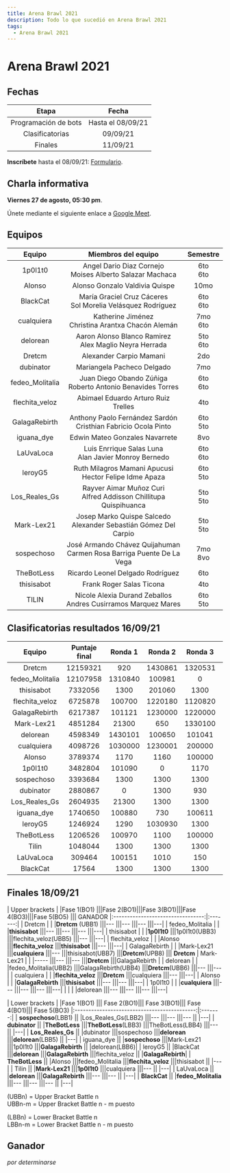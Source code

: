```yaml
---
title: Arena Brawl 2021
description: Todo lo que sucedió en Arena Brawl 2021
tags:
  - Arena Brawl 2021
---
```

# Arena Brawl 2021

## Fechas

|            Etapa            |                  Fecha                   |
|:---------------------------:|:----------------------------------------:|
| Programación de bots        |        Hasta el 08/09/21                 |
| Clasificatorias             |        09/09/21                          |
| Finales                     |        11/09/21                          |

**Inscríbete** hasta el 08/09/21: [Formulario]().

## Charla informativa

**Viernes 27 de agosto, 05:30 pm**. 

Únete mediante el siguiente enlace a [Google Meet]().

## Equipos

|                    Equipo                    |    Miembros del equipo |   Semestre |
|:--------------------------------------------:|:----------------------:| :----------------------:|
| 1p0l1t0             |        Angel Dario Diaz Cornejo<br>Moises Alberto Salazar Machaca       | 6to <br> 6to
| Alonso              |        Alonso Gonzalo Valdivia Quispe       | 10mo
| BlackCat            |        María Graciel Cruz Cáceres <br> Sol Morelia Velásquez Rodríguez       | 6to <br> 6to
| cualquiera          |        Katherine Jiménez <br> Christina Arantxa Chacón Alemán       | 7mo <br> 6to
| delorean            |        Aaron Alonso Blanco Ramirez <br> Alex Maglio Neyra Herrada       | 5to <br> 6to
| Dretcm              |        Alexander Carpio Mamani       | 2do
| dubinator           |        Mariangela Pacheco Delgado       | 7mo
| fedeo_Molitalia     |        Juan Diego Obando Zúñiga <br> Roberto Antonio Benavides Torres       | 6to <br> 6to
| flechita_veloz      |        Abimael Eduardo Arturo Ruiz Trelles       | 4to
| GalagaRebirth       |        Anthony Paolo Fernández Sardón<br>Cristhian Fabricio Ocola Pinto       | 6to <br> 5to
| iguana_dye          |        Edwin Mateo Gonzales Navarrete       | 8vo
| LaUvaLoca           |        Luis Enrrique Salas Luna <br> Alan Javier Monroy Bernedo       | 6to <br> 6to
| leroyG5             |        Ruth Milagros Mamani Apucusi <br> Hector Felipe Idme Apaza       | 6to <br> 5to
| Los_Reales_Gs       |        Rayver Aimar Muñoz Curi <br> Alfred Addisson Chillitupa Quispihuanca       | 5to <br> 5to
| Mark-Lex21          |        Josep Marko Quispe Salcedo <br> Alexander Sebastián Gómez Del Carpio       |5to <br> 5to
| sospechoso          |        José Armando Chávez Quijahuman <br> Carmen Rosa Barriga Puente De La Vega       | 7mo <br> 8vo
| TheBotLess          |        Ricardo Leonel Delgado Rodríguez       | 6to
| thisisabot          |        Frank Roger Salas Ticona       | 4to
| TILIN               |        Nicole Alexia Durand Zeballos <br> Andres Cusirramos Marquez Mares       |6to <br> 5to

## Clasificatorias resultados 16/09/21

|Equipo            | Puntaje final | Ronda 1 | Ronda 2 | Ronda 3 | Ronda 4 | Ronda 5 | Ronda 6 | Ronda 7 | Ronda 8 | Ronda 9 | Ronda 10 | Ronda 11 | Ronda 12 | Ronda 13 | Ronda 14 |
|:----------------:|:------------:|:------------:|:------------:|:------------:|:------------:|:------------:|:------------:|:------------:|:------------:|:------------:|:------------:|:------------:|:------------:|:------------:|:------------:|
| Dretcm             | 12159321 |920 |	1430861	|1320531|		1330160|	1330861	|1530591|	1330791|	1030|				0	|	1230441|	1030490	|1420931|	100960	|100740	|
| fedeo_Molitalia |12107958| 1310840 |	100981|			0|	300001|			1210|		1220910|1330700|		1320651|	1110000|	1230581|	200600|	1320520|			1230150|				1430800|
| thisisabot | 7332056 | 1300|				201060|		1300|			1330900|				101160|				1320940|	1200|			1330840	|		1330900|200000|	100780|			1040|			200621|		1210001		| 
| flechita_veloz |6725878|100700|		1220180|		1120820|					960|		200741|			100671|			200851|		660|			100190|1130090|1330000|		100001|			0|		1120000| 
| GalagaRebirth | 6217387 | 101121|					1230000|	1220000|				1090|		100491|					201050|		1330790|			200650|		1240|			200000|1230000|200000|	200001|	940| 
| Mark-Lex21 | 4851284 | 21300|			650|				1330100|		1190|		1130000|			1180|			790|				1180|				1130000|		1180|				1230|			1210|			1230080|	1180|	 
| delorean |4598349 |1430101|	100650|			101041|			400001|			650|				650|			200651|			1030650|		650|		960|				1230001|			950|		100650|				730|	 
| cualquiera 	| 4098726 | 1030000|				1230001|			200000|			890|			1070|		1150|			1040|				1230071|		0|		100830|				1020|				200550|		980|				101110| 
| Alonso | 3789374 | 1170|		1160|				100000|		100000|			820|					1170|	100000|				990|			1330650|				580|		1170|				1130450|	1020000|				1200| 
| 1p0l1t0 | 3482804 | 101090|				0|	1170|				1110570|		1230470|			980|					870|			1031300|		660|	1020|			1160|					940|			1290|			1270| 
| sospechoso | 3393684 | 1300|			1300|		1300|				1300|		1230500|				1300|		1300|				1300|			1021300|			0|			380|	100000|			1031300|				1090|	 
| dubinator | 2880867 | 0|				1300|		930|				180|			1300|			31300|				1300|	1000|					1300|			1310000|			200001|			101121|	1230001|					1120| 
| Los_Reales_Gs | 2604935 | 21300|		1300|					1300|	1300|			1300|				31300|			1300|			1300|				1011300|		100740|		750|				920|			100660|			1330151|	 
| iguana_dye | 1740650 | 100880|	730|					100611|			820|	490|					100761|			1100|			1030280|			100641|			100761|	101101|			700|					1140|			100621| 
| leroyG5 | 1246924 | 1290|			1030930|			1300|	1260|					101210|	1270|			101100|			1290|				1170|		1300|					1130|			1180|	1300|					1180| 
| TheBotLess | 1206526 | 100970					|1100|		100000|		100581|					200100|	0|	0|					200001|			100621|					1080|	200000|				100550|				100650|	860| 
| Tilin | 1048044 | 1300|				1300|				1300|	1190|				1300|				1240|	1300|					1031300|	1300|				1300|				1300|	1300|					1300|			1300| 
| LaUvaLoca | 309464 | 100151|				1010|			150|		1000|				1060|	150|				1000|				1010|	0|				980|		1090|			1150|				550|			200150|	 
| BlackCat | 17564 | 1300|	1300|				1300|				1300|			1300|		1300				|1300|	1300|			1300|					1300|		1300|		650|			1300|				1300|	 

	
## Finales 18/09/21

|                    Upper brackets |  |Fase 1(BO1) |\||Fase 2(BO1)|\||Fase 3(BO1)|\||Fase 4(BO3)|\||Fase 5(BO5) |\|| GANADOR
|:---------------------------------:|:-------:|
| Dretcm          | \| |**Dretcm** (UBB1)           |\||---                     |\||---                       |\||---           |\||---|
| fedeo_Molitalia | \| |**thisisabot**              |\||---                     |\||---                        |\||---           |\||---|
| thisisabot      | \| |**1p0l1t0**                 |\||1p0l1t0(UBB3)            |\||flechita_veloz(UBB5)  |\||---     |\||---|
| flechita_veloz  | \| |Alonso              |\||**flechita_veloz**               |\||**thisisabot**                |\||---           |\||---|
| GalagaRebirth   | \| |Mark-Lex21          |\||**cualquiera**                   |\||---                  |\||thisisabot(UBB7)  |\||**Dretcm**(UPB8) |\|| **Dretcm**
| Mark-Lex21      | \| |-----                   |\||---                          |\||---                       |\||**Dretcm**        |\||GalagaRebirth |
| delorean        | \| |fedeo_Molitalia(UBB2)   |\||GalagaRebirth(UBB4)  |\||**Dretcm**(UBB6)          |\||---     |\||---|
| cualquiera      | \| |**flechita_veloz**          |\||**Dretcm**                       |\||cualquiera                 |\||---           |\||---|
| Alonso          | \| |**GalagaRebirth**           |\||**thisisabot**              |\||---        |\||---           |\||---|
| 1p0l1t0         | \| |**cualquiera**              |\||---                      |\||---     |\||---           |\||---|
|                 | \| |delorean                |\||---                  |\||---     |\||---           |\||---|


|                    Lower brackets            |  |Fase 1(BO1) |\|| Fase 2(BO1)|\|| Fase 3(BO1)|\|| Fase 4(BO1)|\|| Fase 5(BO3)
|:--------------------------------------------:|:-------:|
| **sospechoso**(LBB1)      |\| |Los_Reales_Gs(LBB2) |\||---             |\||---             |\||--- |\| |---|
| **dubinator**             |\| |**TheBotLess**              |\||**TheBotLess**(LBB3)        |\||TheBotLess(LBB4)    |\||--- |\| |---|
| **Los_Reales_Gs**     |\| |dubinator           |\||sospechoso          |\||**delorean**              |\||**delorean**(LBB5)  |\| |---|
| iguana_dye            |\| |**sospechoso**              |\||Mark-Lex21          |\||1p0l1t0           |\||**GalagaRebirth**  |\| |delorean(LBB6)|
| leroyG5               |\| |BlackCat            |\||**delorean**                |\||**GalagaRebirth**         |\||flechita_veloz  |\| |**GalagaRebirth**|
| **TheBotLess**        |\| |Alonso              |\||fedeo_Molitalia     |\||**flechita_veloz**        |\||thisisabot  |\| |---|
| Tilin             |\| |**Mark-Lex21**              |\||**1p0l1t0**                 |\||cualquiera          |\||--- |\| |---|
| LaUvaLoca         |\| |**delorean**                |\||**GalagaRebirth**          |\||---             |\||--- |\| |---|
| **BlackCat**          |\| |**fedeo_Molitalia**         |\||---             |\||---             |\||--- |\| |---|


(UBBn) = Upper Bracket Battle n <br>
UBBn-m = Upper Bracket Battle n - m puesto<br>

(LBBn) = Lower Bracket Battle n<br>
LBBn-m = Lower Bracket Battle n - m puesto<br>



## Ganador

*por determinarse*
